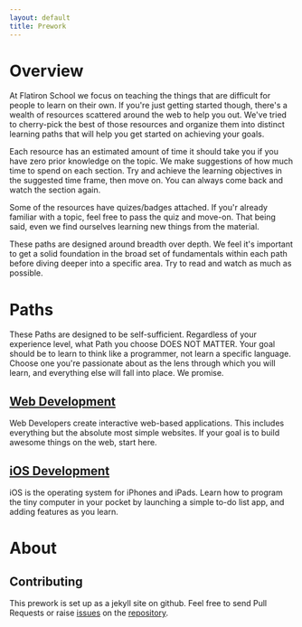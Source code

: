 ```yaml
---
layout: default
title: Prework
---
```


# Overview

At Flatiron School we focus on teaching the things that are difficult for
people to learn on their own. If you're just getting started though, there's a
wealth of resources scattered around the web to help you out. We've tried to
cherry-pick the best of those resources and organize them into distinct
learning paths that will help you get started on achieving your goals.

Each resource has an estimated amount of time it should take you if you have
zero prior knowledge on the topic. We make suggestions of how much time to
spend on each section. Try and achieve the learning objectives in the suggested
time frame, then move on. You can always come back and watch the section again.

Some of the resources have quizes/badges attached. If you'r already familiar
with a topic, feel free to pass the quiz and move-on. That being said, even we
find ourselves learning new things from the material. 

These paths are designed around breadth over depth. We feel it's important to
get a solid foundation in the broad set of fundamentals within each path before
diving deeper into a specific area. Try to read and watch as much as possible.

# Paths

These Paths are designed to be self-sufficient. Regardless of your experience level, what Path you choose DOES NOT MATTER. Your goal should be to learn to think like a programmer, not learn a specific language. Choose one you're passionate about as the lens through which you will learn, and everything else will fall into place. We promise.

## [Web Development](web-development "Web Development Path Link")

Web Developers create interactive web-based applications. This includes everything but the absolute most simple websites. If your goal is to build awesome things on the web, start here.

## [iOS Development](iOS-development "iOS Development Path Link")

iOS is the operating system for iPhones and iPads. Learn how to program the
tiny computer in your pocket by launching a simple to-do list app, and adding features as you learn.


# About

## Contributing

This prework is set up as a jekyll site on github. Feel free to send Pull
Requests or raise
[issues](https://github.com/flatiron-school/prework.flatironschool.com/issues)
on the
[repository](https://github.com/flatiron-school/prework.flatironschool.com).
